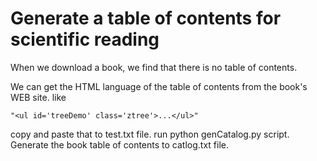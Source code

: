 # Generate a table of contents for scientific reading

When we download a book, we find that there is no table of contents.

We can get the HTML language of the table of contents from the book's WEB site. 
like 
 ```
 "<ul id='treeDemo' class='ztree'>...</ul>"
```
copy and paste that to test.txt file.   run python genCatalog.py script.
Generate the book table of contents to catlog.txt file.
